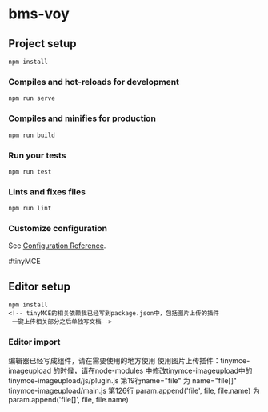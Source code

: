 # bms-voy

## Project setup
```
npm install
```

### Compiles and hot-reloads for development
```
npm run serve
```

### Compiles and minifies for production
```
npm run build
```

### Run your tests
```
npm run test
```

### Lints and fixes files
```
npm run lint
```

### Customize configuration
See [Configuration Reference](https://cli.vuejs.org/config/).



#tinyMCE

## Editor setup
```
npm install
<!-- tinyMCE的相关依赖我已经写到package.json中，包括图片上传的插件
 一键上传相关部分之后单独写文档-->
```

### Editor import
编辑器已经写成组件，请在需要使用的地方使用
使用图片上传插件：tinymce-imageupload 的时候，请在node-modules 中修改tinymce-imageupload中的tinymce-imageupload/js/plugin.js 第19行name="file" 为 name="file[]"
tinymce-imageupload/main.js 第126行 param.append('file', file, file.name) 为 param.append('file[]', file, file.name)